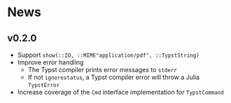 
# News

## v0.2.0

- Support `show(::IO, ::MIME"application/pdf", ::TypstString)`
- Improve error handling
    - The Typst compiler prints error messages to `stderr`
    - If not `ignorestatus`, a Typst compiler error will throw a Julia `TypstError`
- Increase coverage of the `Cmd` interface implementation for `TypstCommand`
